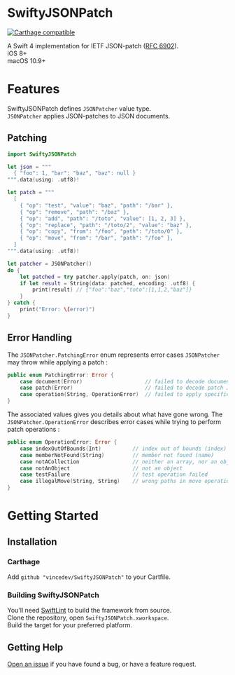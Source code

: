 SwiftyJSONPatch
===============

[![Carthage compatible](https://img.shields.io/badge/Carthage-compatible-4BC51D.svg?style=flat)](https://github.com/Carthage/Carthage)

A Swift 4 implementation for IETF JSON-patch ([RFC 6902](http://tools.ietf.org/html/rfc6902)).  
iOS 8+  
macOS 10.9+

# Features

SwiftyJSONPatch defines `JSONPatcher` value type.  
`JSONPatcher` applies JSON-patches to JSON documents.

## Patching

```swift
import SwiftyJSONPatch

let json = """
  { "foo": 1, "bar": "baz", "baz": null }
""".data(using: .utf8)!

let patch = """
  [
    { "op": "test", "value": "baz", "path": "/bar" },
    { "op": "remove", "path": "/baz" },
    { "op": "add", "path": "/toto", "value": [1, 2, 3] },
    { "op": "replace", "path": "/toto/2", "value": "baz" },
    { "op": "copy", "from": "/foo", "path": "/toto/0" },
    { "op": "move", "from": "/bar", "path": "/foo" },
  ]
""".data(using: .utf8)!

let patcher = JSONPatcher()
do {
    let patched = try patcher.apply(patch, on: json)
    if let result = String(data: patched, encoding: .utf8) {
        print(result) // {"foo":"baz","toto":[1,1,2,"baz"]}
    }
} catch {
    print("Error: \(error)")
}
```

## Error Handling

The `JSONPatcher.PatchingError` enum represents error cases `JSONPatcher` may throw while applying a patch :

```swift
public enum PatchingError: Error {
    case document(Error)                    // failed to decode document JSON data
    case patch(Error)                       // failed to decode patch JSON data
    case operation(String, OperationError)  // failed to apply specific patch operation
}
```
The associated values gives you details about what have gone wrong.
The `JSONPatcher.OperationError` describes error cases while trying to perform patch operations :

```swift
public enum OperationError: Error {
    case indexOutOfBounds(Int)          // index out of bounds (index)
    case memberNotFound(String)         // member not found (name)
    case notACollection                 // neither an array, nor an object
    case notAnObject                    // not an object
    case testFailure                    // test operation failed
    case illegalMove(String, String)    // wrong paths in move operation (from, path)
}
```

# Getting Started

## Installation

### Carthage

Add `github "vincedev/SwiftyJSONPatch"` to your Cartfile.

### Building SwiftyJSONPatch

You'll need [SwiftLint](https://github.com/realm/SwiftLint) to build the framework from source.  
Clone the repository, open `SwiftyJSONPatch.xworkspace`.  
Build the target for your preferred platform.

## Getting Help

[Open an issue](https://github.com/vincedev/SwiftyJSONPatch/issues) if you have found a bug, or have a feature request.


## 
